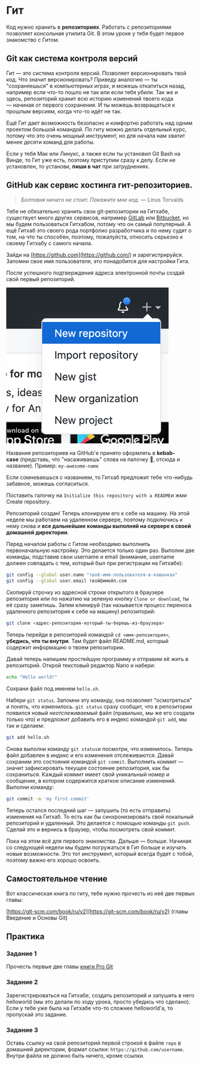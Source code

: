 # Гит

Код нужно хранить в **репозиториях**. Работать с репозиториями позволяет консольная утилита Git. В этом уроке у тебя будет первое знакомство с Гитом.

## **Git** как система контроля версий

Гит — это система контроля версий. Позволяет версионировать твой код. Что значит версионировать? Приведу аналогию — ты "сохраняешься" в компьютерных играх, и можешь откатиться назад, например если что-то пошло не так или если тебя убили. Так же и здесь, репозиторий хранит всю историю изменений твоего кода — начиная от первого сохранения. И ты можешь возвращаться к прошлым версиям, когда что-то идёт не так. 

Ещё Гит дает возможность безопасно и комфортно работать над одним проектом большой командой. По гиту можно делать отдельный курс, потому что это очень мощный инструмент, но для начала нам хватит менее десяти команд для работы. 

Если у тебя Мак или Линукс, а также если ты установил Git Bash на Винде, то Гит уже есть, поэтому приступим сразу к делу. Если не установлен, то установи, **пиши в чат** при затруднениях.

## **GitHub** как сервис хостинга гит-репозиториев.

> *Болтовня ничего не стоит. Покажите мне код.*
— Linus Torvalds

Тебе не обязательно хранить свои git-репозитории на Гитхабе, существует много других сервисов, например [GitLab](https://gitlab.com) или [Bitbucket](https://bitbucket.org), но мы будем пользоваться Гитхабом, потому что он самый популярный. А ещё Гитхаб это своего рода портфолио разработчика и по нему судят о том, на что ты способен, поэтому, пожалуйста, относить серьезно к своему Гитхабу с самого начала. 

Зайди на [https://github.com](https://github.com/) и зарегистрируйся. Запомни свое имя пользователя, это понадобится для настройки Гита.

После успешного подтверждения адреса электронной почты создай свой первый репозиторий.

![](/img/new_repo.png)

Названия репозиториев на GitHub'е принято оформлять в **kebab-case** (представь, что "насаживаешь" слова на палочку 🍡, отсюда и название). Пример: `my-awesome-name`

Если сомневаешься с названием, то Гитхаб предложит тебе что-нибудь забавное, можешь согласиться. 

Поставить галочку на `Initialize this repository with a README`и жми Create repository.

Репозиторий создан! Теперь клонируем его к себе на машину. На этой неделе мы работаем на удаленном сервере, поэтому подключись к нему снова и **все дальнейшие команды выполняй на сервере в своей домашней директории**. 

Перед началом работы с Гитом необходимо выполнить первоначальную настройку. Это делается только один раз. Выполни две команды, подставив свои username и email (внимание, username должен совпадать с тем, который был при регистрации на Гитхабе):

```bash
git config --global user.name "твоё-имя-пользователя-в-кавычках"
git config --global user.email твой@имейл.com
```

Скопируй строчку из адресной строки открытого в браузере репозитория или по нажатию на зеленую кнопку `Clone or download`, ты её сразу заметишь. Затем клинируй (так называется процесс переноса удаленного репозитория к себе на машину) репозиторий:

```bash
git clone <адрес-репозитория-который-ты-берешь-из-браузера>
```

Теперь перейди в репозиторий командой `cd <имя-репозитория>`, **убедись, что ты внутри**. Там будет файл README.md, который содержит информацию о твоем репозитории. 

Давай теперь напишем простейшую программу и отправим её жить в репозиторий. Открой текстовый редактор Nano и набери:

```bash
echo "Hello world!"
```

Сохрани файл под именем `hello.sh`. 

Набери `git status`. Запомни эту команду, она позволяет "осмотреться" и понять, что изменилось. `git status` сразу сообщит, что в репозитории появился новый *неотслеживаемый* файл (правильно, мы же его создали только что) и предложит добавить его в индекс командой `git add`, мы так и сделаем:

```bash
git add hello.sh
```

Снова выполни команду `git status`и посмотри, что изменилось. Теперь файл добавлен в индекс и его изменения отслеживаются. Давай сохраним это состояния командой `git commit`. Выполнить коммит — значит зафиксировать текущее состояние репозитория, как бы сохраниться. Каждый коммит имеет свой уникальный номер и сообщение, в котором содержится краткое описание изменений. Выполни команду:

```bash
git commit -m 'my first commit'
```

Теперь остался последний шаг — запушить (то есть отправить) изменения на Гитхаб. То есть как бы синхронизировать свой локальный репозиторий и удаленный. Это делается с помощью команды `git push`. Сделай это и вернись в браузер, чтобы посмотреть свой коммит. 

Пока на этом всё для первого знакомства. Дальше — больше. Начиная со следующей недели мы будем погружаться в Гит больше и изучать новые возможности. Это тот инструмент, который всегда будет с тобой, поэтому важно его хорошо освоить.

## Самостоятельное чтение

Вот классическая книга по гиту, тебе нужно прочесть из неё две первых главы:

[https://git-scm.com/book/ru/v2](https://git-scm.com/book/ru/v2) (главы Введение и Основы Git)

## Практика

### Задание 1

Прочесть первые две главы [книги Pro Git](https://git-scm.com/book/ru/v2)

### Задание 2

Зарегистрироваться на Гитхабе, создать репозиторий и запушить в него helloworld (мы это делали по ходу урока, просто убедись что сделано). Если у тебя уже была на Гитхабе что-то сложнее helloworld'а, то пропускай это задание.

### Задание 3

Оставь ссылку на свой репозиторий первой строкой в файле `repo` в домашней директории, формат ссылки: `https://github.com/username`. Внутри файла не должно быть ничего, кроме ссылки.
